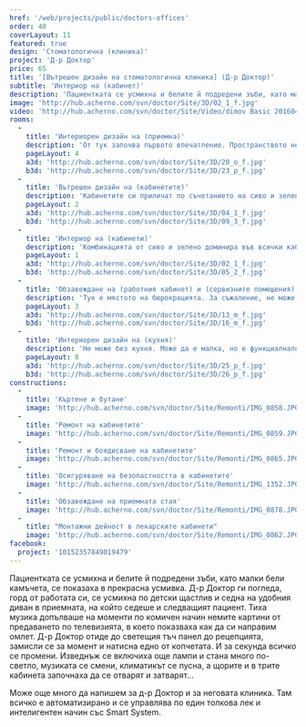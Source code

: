 ```yaml
---
href: '/web/projects/public/doctors-offices'
order: 40
coverLayout: 11
featured: true
design: 'Стоматологична (клиника)'
project: 'Д-р Доктор'
price: 65
title: '[Вътрешен дизайн на стоматологична клиника] (Д-р Доктор)'
subtitle: 'Интериор на (кабинет)'
description: 'Пациентката се усмихна и белите й подредени зъби, като малки бели камъчета, се показаха в прекрасна усмивка. Д-р Доктор отиде до светещия тъч панел до рецепцията, замисли се за момент и натисна едно от копчетата. И за секунда всичко се промени. Изведнъж се включиха още лампи и стана много по-светло, музиката се смени, климатикът се пусна, а щорите и в трите кабинета започнаха да се отварят и затварят.'
image: 'http://hub.acherno.com/svn/doctor/Site/3D/02_1_f.jpg'
video: 'http://hub.acherno.com/svn/doctor/Site/Video/dimov Basic 20160401.mp4'
rooms:
  -
    title: 'Интериорен дизайн на (приемна)'
    description: 'От тук започва първото впечатление. Пространството не е много голямо, но е добре усвоено, удобно и уютно. Има голям и удобен диван за посетителите. Рецепцията е прибрана и изчистена от излишни детайли. Има достатъчно място за всички документи и организацията е на ниво. Въпреки че помещението е вътрешно, не е лишено от естествена светлина.'
    pageLayout: 4
    a3d: 'http://hub.acherno.com/svn/doctor/Site/3D/20_o_f.jpg'
    b3d: 'http://hub.acherno.com/svn/doctor/Site/3D/23_p_f.jpg'
  -
    title: 'Вътрешен дизайн на (кабинетите)'
    description: 'Кабинетите си приличат по съчетанието на сиво и зелено. Наличното пространство е изцяло оптимизирано и е направено в съответствие с всички изисквания при проектирането на подобни помещения. Отстоянията за преминаване са изчислени така, че да има достатъчно място за работа едновременно на лекар и сестра. Помислено е за това медицинската сестра да може да обслужва повече от един кабинет, преминавайки лесно от помещение в помещение.'
    pageLayout: 2
    a3d: 'http://hub.acherno.com/svn/doctor/Site/3D/04_1_f.jpg'
    b3d: 'http://hub.acherno.com/svn/doctor/Site/3D/09_3_f.jpg'
  -
    title: 'Интериор на (кабинети)'
    description: 'Комбинацията от сиво и зелено доминира във всички кабинети. Всичко е направено с много стил и обмислено така, че да е с пълна автоматизация и удобен команден панел. Така лесно и бързо може едновременно да се променят светлината, температурата, положението на щорите и дори музиката. Третият кабинет  е свързан с приемната посредством стъклена стена. Така естествената светлина преминава и към вътрешното помещение. Налице е голям и удобен работен плот с множество шкафове и място за работа.'
    pageLayout: 1
    a3d: 'http://hub.acherno.com/svn/doctor/Site/3D/02_1_f.jpg'
    b3d: 'http://hub.acherno.com/svn/doctor/Site/3D/05_2_f.jpg'
  -
    title: 'Обзавеждане на (работния кабинет) и (сервизните помещения)'
    description: 'Тук е мястото на бюрокрацията. За съжаление, не може без нея. Документи, папки, отчети. Да, дори и на Д-р Доктор му се налага да се занимава с подобни неща. Но поне тук му осигурихме удобно и тихо място, на което да може да се съсредоточи. Има и гардероб за лични вещи и шкафове за множество папки и документи, а от колонката в тавана се чува тиха и приятна музика. В проекта е помислено и за сервизните помещения. Тук се подготвят и почистват инструментите. Всичко стерилизира внимателно и се подрежда. Важно е да има достатъчно пространство за всички необходими машини и инструменти и те да са на точните места.'
    pageLayout: 3
    a3d: 'http://hub.acherno.com/svn/doctor/Site/3D/13_m_f.jpg'
    b3d: 'http://hub.acherno.com/svn/doctor/Site/3D/16_m_f.jpg'
  -
    title: 'Интериорен дизайн на (кухня)'
    description: 'Не може без кухня. Може да е малка, но е функциалнална и удобна. Тук сутрешното кафе става дори по-хубаво. А опънатият таван с принт те кара за миг да забравиш шума около себе си, отпивайки глътка от течното черно злато.'
    pageLayout: 8
    a3d: 'http://hub.acherno.com/svn/doctor/Site/3D/25_p_f.jpg'
    b3d: 'http://hub.acherno.com/svn/doctor/Site/3D/26_p_f.jpg'
constructions:
  - 
    title: 'Къртене и бутане'
    image: 'http://hub.acherno.com/svn/doctor/Site/Remonti/IMG_0858.JPG'
  - 
    title: 'Ремонт на кабинетите'
    image: 'http://hub.acherno.com/svn/doctor/Site/Remonti/IMG_0859.JPG'
  - 
    title: 'Ремонт и боядисване на кабинетите'
    image: 'http://hub.acherno.com/svn/doctor/Site/Remonti/IMG_0865.JPG'
  - 
    title: 'Осигуряване на безопастността в кабинетите'
    image: 'http://hub.acherno.com/svn/doctor/Site/Remonti/IMG_1352.JPG'
  - 
    title: 'Обзавеждане на приемната стая'
    image: 'http://hub.acherno.com/svn/doctor/Site/Remonti/IMG_0878.JPG'
  -
    title: "Монтажни дейност в лекарските кабинети"
    image: 'http://hub.acherno.com/svn/doctor/Site/Remonti/IMG_0862.JPG'
facebook:
  project: '10152357849019479'
---
```

Пациентката се усмихна и белите й подредени зъби, като малки бели камъчета, се показаха в прекрасна усмивка. Д-р Доктор ги погледа, горд от работата си, се усмихна по детски щастлив и седна на удобния диван в приемната, на който седеше и следващият пациент. Тиха музика допълваше на моменти по комичен начин немите картини от предаването по телевизията, в което показваха как да си направим омлет. Д-р Доктор отиде до светещия тъч панел до рецепцията, замисли се за момент и натисна едно от копчетата. И за секунда всичко се промени. Изведнъж се включиха още лампи и стана много по-светло, музиката се смени, климатикът се пусна, а щорите и в трите кабинета започнаха да се отварят и затварят...

Може още много да напишем за д-р Доктор и за неговата клиника. Там всичко е автоматизирано и се управлява по един толкова лек и интелигентен начин със Smart System. 
